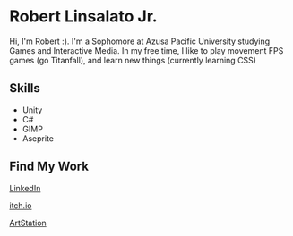 # Robert Linsalato Jr.
Hi, I'm Robert :). I'm a Sophomore at Azusa Pacific University studying Games and Interactive Media. In my free time, I like to play movement FPS games (go Titanfall), and learn new things (currently learning CSS)

## Skills
- Unity
- C#
- GIMP
- Aseprite

## Find My Work
[LinkedIn](https://www.linkedin.com/in/robert-linsalato-jr/)

[itch.io](https://thatfish4261.itch.io)

[ArtStation](https://www.artstation.com/robertlinsalato)



<!---
ThatFish4261/ThatFish4261 is a ✨ special ✨ repository because its `README.md` (this file) appears on your GitHub profile.
You can click the Preview link to take a look at your changes.
--->
